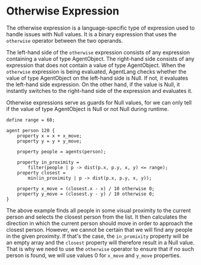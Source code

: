 # Otherwise Expression
The otherwise expression is a language-specific type of expression used to handle issues with Null values. It is a binary expression that uses the `otherwise` operator between the two operands.

The left-hand side of the `otherwise` expression consists of any expression containing a value of type AgentObject. The right-hand side consists of any expression that does not contain a value of type AgentObject. When the `otherwise` expression is being evaluated, AgentLang checks whether the value of type AgentObject on the left-hand side is Null. If not, it evaluates the left-hand side expression. On the other hand, if the value is Null, it instantly switches to the right-hand side of the expression and evaluates it.

Otherwise expressions serve as guards for Null values, for we can only tell if the value of type AgentObject is Null or not Null during runtime.

```
define range = 60;

agent person 120 {
    property x = x + x_move;
    property y = y + y_move;

    property people = agents(person);

    property in_proximity =
        filter(people | p -> dist(p.x, p.y, x, y) <= range);
    property closest =
        min(in_proximity | p -> dist(p.x, p.y, x, y));

    property x_move = (closest.x - x) / 10 otherwise 0;
    property y_move = (closest.y - y) / 10 otherwise 0;
}
```

The above example finds all people in some visual proximity to the current person and selects the closest person from the list. It then calculates the direction in which the current person should move in order to approach the closest person. However, we cannot be certain that we will find any people in the given proximity. If that's the case, the `in_promixity` property will be an empty array and the `closest` property will therefore result in a Null value. That is why we need to use the `otherwise` operator to ensure that if no such person is found, we will use values 0 for `x_move` and `y_move` properties.